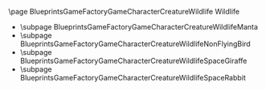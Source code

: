 \page BlueprintsGameFactoryGameCharacterCreatureWildlife Wildlife
- \subpage BlueprintsGameFactoryGameCharacterCreatureWildlifeManta
- \subpage BlueprintsGameFactoryGameCharacterCreatureWildlifeNonFlyingBird
- \subpage BlueprintsGameFactoryGameCharacterCreatureWildlifeSpaceGiraffe
- \subpage BlueprintsGameFactoryGameCharacterCreatureWildlifeSpaceRabbit
